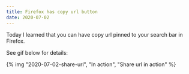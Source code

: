 ```yaml
---
title: Firefox has copy url button
date: 2020-07-02
---
```


Today I learned that you can have copy url pinned to your search bar in Firefox.

See gif below for details:

{% img "2020-07-02-share-url", "In action", "Share url in action" %}
